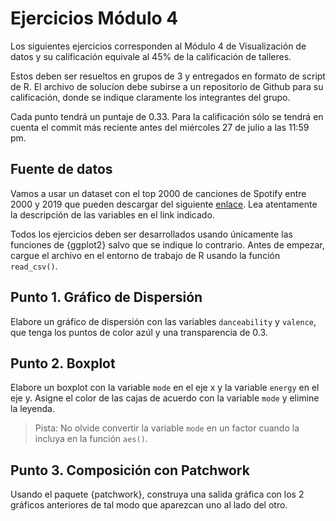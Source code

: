 # Ejercicios Módulo 4

Los siguientes ejercicios corresponden al Módulo 4 de Visualización de datos y su calificación equivale al 45% de la calificación de talleres.

Estos deben ser resueltos en grupos de 3 y entregados en formato de script de R. El archivo de solucíon debe subirse a un repositorio de Github para su calificación, donde se indique claramente los integrantes del grupo.

Cada punto tendrá un puntaje de 0.33. Para la calificación sólo se tendrá en cuenta el commit más reciente antes del miércoles 27 de julio a las 11:59 pm.

## Fuente de datos

Vamos a usar un dataset con el top 2000 de canciones de Spotify entre 2000 y 2019 que pueden descargar del siguiente [enlace](https://www.kaggle.com/datasets/paradisejoy/top-hits-spotify-from-20002019). Lea atentamente la descripción de las variables en el link indicado. 

Todos los ejercicios deben ser desarrollados usando únicamente las funciones de {ggplot2} salvo que se indique lo contrario. Antes de empezar, cargue el archivo en el entorno de trabajo de R usando la función `read_csv()`.

## Punto 1. Gráfico de Dispersión

Elabore un gráfico de dispersión con las variables `danceability` y `valence`, que tenga los puntos de color azúl y una transparencia de 0.3.

## Punto 2. Boxplot

Elabore un boxplot con la variable `mode` en el eje x y la variable `energy` en el eje y. Asigne el color de las cajas de acuerdo con la variable `mode` y elimine la leyenda.

> Pista: No olvide convertir la variable `mode` en un factor cuando la incluya en la función `aes()`.

## Punto 3. Composición con Patchwork

Usando el paquete {patchwork}, construya una salida gráfica con los 2 gráficos anteriores de tal modo que aparezcan uno al lado del otro.

